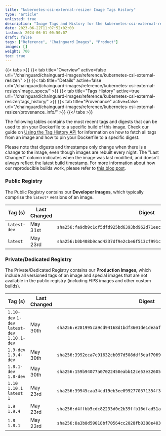 ```yaml
---
title: "kubernetes-csi-external-resizer Image Tags History"
type: "article"
unlisted: true
description: "Image Tags and History for the kubernetes-csi-external-resizer Chainguard Image"
date: 2023-06-22T11:07:52+02:00
lastmod: 2024-06-01 00:50:07
draft: false
tags: ["Reference", "Chainguard Images", "Product"]
images: []
weight: 700
toc: true
---
```


{{< tabs >}}
{{< tab title="Overview" active=false url="/chainguard/chainguard-images/reference/kubernetes-csi-external-resizer/" >}}
{{< tab title="Details" active=false url="/chainguard/chainguard-images/reference/kubernetes-csi-external-resizer/image_specs/" >}}
{{< tab title="Tags History" active=true url="/chainguard/chainguard-images/reference/kubernetes-csi-external-resizer/tags_history/" >}}
{{< tab title="Provenance" active=false url="/chainguard/chainguard-images/reference/kubernetes-csi-external-resizer/provenance_info/" >}}
{{</ tabs >}}

The following tables contains the most recent tags and digests that can be used to pin your Dockerfile to a specific build of this image. Check our guide on [Using the Tag History API](/chainguard/chainguard-images/using-the-tag-history-api/) for information on how to fetch all tags from an image and how to pin your Dockerfile to a specific digest.

Please note that digests and timestamps only change when there is a change to the image, even though images are rebuilt every night. The "Last Changed" column indicates when the image was last modified, and doesn't always reflect the latest build timestamp. For more information about how our reproducible builds work, please refer to [this blog post](https://www.chainguard.dev/unchained/reproducing-chainguards-reproducible-image-builds).

### Public Registry
The Public Registry contains our **Developer Images**, which typically comprise the `latest*` versions of an image.

| Tag (s)       | Last Changed | Digest                                                                    |
|---------------|--------------|---------------------------------------------------------------------------|
|  `latest-dev` | May 31st     | `sha256:fa9db9c1cf5dfd925bd6393bd962d71eec928cab42bd7606dbe671161247ed73` |
|  `latest`     | May 23rd     | `sha256:b0b408b0cad4237df9e2cbe6f513cf991cae38f765a76aad2acedc59e408fd3a` |


### Private/Dedicated Registry
The Private/Dedicated Registry contains our **Production Images**, which include all versioned tags of an image and special images that are not available in the public registry (including FIPS images and other custom builds).

| Tag (s)                                       | Last Changed | Digest                                                                    |
|-----------------------------------------------|--------------|---------------------------------------------------------------------------|
|  `1.10-dev` `1-dev` `latest-dev` `1.10.1-dev` | May 30th     | `sha256:e281995ca9cd94168d1bdf3601de1deaaf074b5919b7051d248b7d1aa0cdbf5b` |
|  `1.9-dev` `1.9.4-dev`                        | May 30th     | `sha256:3992eca7c91632cb097d508ddf5eaf7069ab257cf728bccc4992e3fe99056f04` |
|  `1.8.1-dev` `1.8-dev`                        | May 30th     | `sha256:159b94077a07022450eabb12ce53e32605ff8e65878c126687479ee7d0840c73` |
|  `1.10` `1.10.1` `latest` `1`                 | May 23rd     | `sha256:39945caa34cd19eb3ee0992770571354f315c965eb7ee3bca2dd1194ae7bd210` |
|  `1.9` `1.9.4`                                | May 23rd     | `sha256:d4ffbb5cdc82233d0e2b39ffb16dfad51ac849e2b3009cd8875c5d2342b73271` |
|  `1.8` `1.8.1`                                | May 23rd     | `sha256:8a3b8d59018bf70564cc2028fb0388e4031839ddf696751ef1578b78e7a107fb` |


